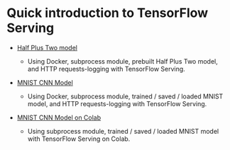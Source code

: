 # Quick introduction to TensorFlow Serving

* [Half Plus Two model](01_tfserver_half_plus_two.ipynb)
    - Using Docker, subprocess module, prebuilt Half Plus Two model, and HTTP requests-logging with TensorFlow Serving.

* [MNIST CNN Model](02_tfserver_mnist.ipynb)
    - Using Docker, subprocess module, trained / saved / loaded MNIST model, and HTTP requests-logging with TensorFlow Serving.

* [MNIST CNN Model on Colab]()
    - Using subprocess module, trained / saved / loaded MNIST model with TensorFlow Serving on Colab.